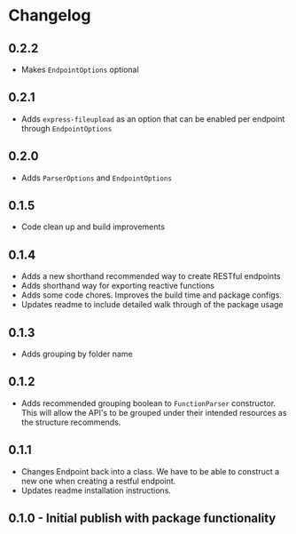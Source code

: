 # Changelog

## 0.2.2

- Makes `EndpointOptions` optional

## 0.2.1

- Adds `express-fileupload` as an option that can be enabled per endpoint through `EndpointOptions`

## 0.2.0

- Adds `ParserOptions` and `EndpointOptions`

## 0.1.5

- Code clean up and build improvements

## 0.1.4

- Adds a new shorthand recommended way to create RESTful endpoints
- Adds shorthand way for exporting reactive functions
- Adds some code chores. Improves the build time and package configs.
- Updates readme to include detailed walk through of the package usage

## 0.1.3

- Adds grouping by folder name

## 0.1.2

- Adds recommended grouping boolean to `FunctionParser` constructor. This will allow the API's to be grouped under their intended resources as the structure recommends.

## 0.1.1

- Changes Endpoint back into a class. We have to be able to construct a new one when creating a restful endpoint.
- Updates readme installation instructions.

## 0.1.0 - Initial publish with package functionality
